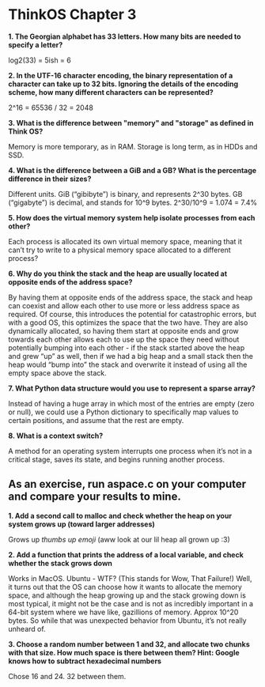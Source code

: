 # ThinkOS Chapter 3

**1. The Georgian alphabet has 33 letters.  How many bits are needed to specify a letter?**

log2(33) = 5ish = 6

**2. In the UTF-16 character encoding, the binary representation of a character can take up to 32 bits.  Ignoring the details of the encoding scheme, how many different characters can be represented?**

2^16 = 65536 / 32 = 2048

**3. What is the difference between "memory" and "storage" as defined in Think OS?**

Memory is more temporary, as in RAM. Storage is long term, as in HDDs and SSD.

**4. What is the difference between a GiB and a GB?  What is the percentage difference in their sizes?**

Different units. GiB (“gibibyte”) is binary, and represents 2^30 bytes. GB (“gigabyte”) is decimal, and stands for 10^9 bytes.  2^30/10^9 = 1.074 = 7.4%

**5. How does the virtual memory system help isolate processes from each other?**

Each process is allocated its own virtual memory space, meaning that it can’t try to write to a physical memory space allocated to a different process?

**6. Why do you think the stack and the heap are usually located at opposite ends of the address space?**

By having them at opposite ends of the address space, the stack and heap can coexist and allow each other to use more or less address space as required. Of course, this introduces the potential for catastrophic errors, but with a good OS, this optimizes the space that the two have.  They are also dynamically allocated, so having them start at opposite ends and grow towards each other allows each to use up the space they need without potentially bumping into each other - if the stack started above the heap and grew “up” as well, then if we had a big heap and a small stack then the heap would “bump into” the stack and overwrite it instead of using all the empty space above the stack.

**7. What Python data structure would you use to represent a sparse array?**

Instead of having a huge array in which most of the entries are empty (zero or null), we could use a Python dictionary to specifically map values to certain positions, and assume that the rest are empty.

**8. What is a context switch?**

A method for an operating system interrupts one process when it’s not in a critical stage, saves its state, and begins running another process.

## As an exercise, run aspace.c on your computer and compare your results to mine.
  
**1. Add a second call to malloc and check whether the heap on your system grows up (toward larger addresses)**

Grows up *thumbs up emoji* (aww look at our lil heap all grown up :3)

**2. Add a function that prints the address of a local variable, and check whether the stack grows down**

Works in MacOS. Ubuntu - WTF? (This stands for Wow, That Failure!) Well, it turns out that the OS can choose how it wants to allocate the memory space, and although the heap growing up and the stack growing down is most typical, it might not be the case and is not as incredibly important in a 64-bit system where we have like, gazillions of memory.  Approx 10^20 bytes.  So while that was unexpected behavior from Ubuntu, it’s not really unheard of.

**3. Choose a random number between 1 and 32, and allocate two chunks with that size.  How much space is there between them?  Hint: Google knows how to subtract hexadecimal numbers**

Chose 16 and 24. 32 between them.